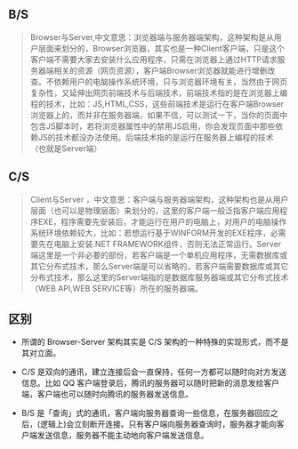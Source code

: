 ## B/S

>Browser与Server,中文意思：浏览器端与服务器端架构，这种架构是从用户层面来划分的，Browser浏览器，其实也是一种Client客户端，只是这个客户端不需要大家去安装什么应用程序，只需在浏览器上通过HTTP请求服务器端相关的资源（网页资源），客户端Browser浏览器就能进行增删改查。不依赖用户的电脑操作系统环境，只与浏览器环境有关，当然由于网页复杂性，又延伸出网页前端技术与后端技术，前端技术指的是在浏览器上编程的技术，比如：JS,HTML,CSS，这些前端技术是运行在客户端Browser浏览器上的，而并非在服务器端，如果不信，可以测试一下，当你的页面中包含JS脚本时，若将浏览器属性中的禁用JS启用，你会发现页面中那些依赖JS的技术都没办法使用。后端技术指的是运行在服务器上编程的技术（也就是Server端）

## C/S

>Client与Server ，中文意思：客户端与服务器端架构，这种架构也是从用户层面（也可以是物理层面）来划分的，这里的客户端一般泛指客户端应用程序EXE，程序需要先安装后，才能运行在用户的电脑上，对用户的电脑操作系统环境依赖较大，比如：若想运行基于WINFORM开发的EXE程序，必需要先在电脑上安装.NET FRAMEWORK组件，否则无法正常运行。Server端这里是一个非必要的部份，若客户端是一个单机应用程序，无需数据库或其它分布式技术，那么Server端是可以省略的，若客户端需要数据库或其它分布式技术，那么这里的Server端指的是数据库服务器端或其它分布式技术（WEB API,WEB SERVICE等）所在的服务器端。

## 区别

- 所谓的 Browser-Server 架构其实是 C/S 架构的一种特殊的实现形式，而不是其对立面。

- C/S 是双向的通讯，建立连接后会一直保持，任何一方都可以随时向对方发送信息。比如 QQ 客户端登录后，腾讯的服务器可以随时把新的消息发给客户端，客户端也可以随时向腾讯的服务器发送信息。

- B/S 是「查询」式的通讯，客户端向服务器查询一些信息，在服务器回应之后，(逻辑上)会立刻断开连接。只有客户端向服务器查询时，服务器才能向客户端发送信息，服务器不能主动地向客户端发送信息。
